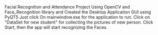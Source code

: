 Facial Recognition and Attendance Project Using OpenCV and Face_Recognition library and Created the Desktop Application GUI using PyQT5
Just click On mainwindow.exe for the application to run.
Click on "DataSet for new student" for collecting the pictures of new person.
Click Start, then the app will start recognizing the Faces.
